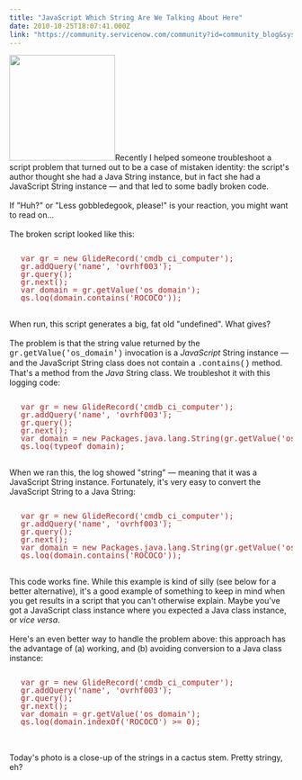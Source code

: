 ```yaml
---
title: "JavaScript Which String Are We Talking About Here"
date: 2010-10-25T18:07:41.000Z
link: "https://community.servicenow.com/community?id=community_blog&sys_id=1d1deea5dbd0dbc01dcaf3231f961967"
---
```

<p><img  alt="" class="jive-image" src="53ae180adbd85304b322f4621f961961.iix" style="width: auto; height: 188px;" />Recently I helped someone troubleshoot a script problem that turned out to be a case of mistaken identity: the script's author thought she had a Java String instance, but in fact she had a JavaScript String instance — and that led to some badly broken code.<br /><br />If "Huh?" or "Less gobbledegook, please!" is your reaction, you might want to read on...<br /><!--break--><br />The broken script looked like this:<br /><pre style="margin-left:20px;line-height:1;color:FireBrick;"><br />var gr = new GlideRecord('cmdb_ci_computer');<br />gr.addQuery('name', 'ovrhf003');<br />gr.query();<br />gr.next();<br />var domain = gr.getValue('os_domain');<br />gs.log(domain.contains('ROCOCO'));</pre><br />When run, this script generates a big, fat old "undefined". What gives?<br /><br />The problem is that the string value returned by the <span style="font-family:Courier;">gr.getValue('os_domain')</span> invocation is a <i>JavaScript</i> String instance — and the JavaScript String class does not contain a <span style="font-family:Courier;">.contains()</span> method. That's a method from the <i>Java</i> String class. We troubleshot it with this logging code:<br /><pre style="margin-left:20px;line-height:1;color:FireBrick;"><br />var gr = new GlideRecord('cmdb_ci_computer');<br />gr.addQuery('name', 'ovrhf003');<br />gr.query();<br />gr.next();<br />var domain = new Packages.java.lang.String(gr.getValue('os_domain'));<br />gs.log(typeof domain);</pre><br />When we ran this, the log showed "string" — meaning that it was a JavaScript String instance. Fortunately, it's very easy to convert the JavaScript String to a Java String:<br /><pre style="margin-left:20px;line-height:1;color:FireBrick;"><br />var gr = new GlideRecord('cmdb_ci_computer');<br />gr.addQuery('name', 'ovrhf003');<br />gr.query();<br />gr.next();<br />var domain = new Packages.java.lang.String(gr.getValue('os_domain'));<br />gs.log(domain.contains('ROCOCO'));</pre><br />This code works fine. While this example is kind of silly (see below for a better alternative), it's a good example of something to keep in mind when you get results in a script that you can't otherwise explain. Maybe you've got a JavaScript class instance where you expected a Java class instance, or <i>vice versa</i>.<br /><br />Here's an even better way to handle the problem above: this approach has the advantage of (a) working, and (b) avoiding conversion to a Java class instance:<br /><pre style="margin-left:20px;line-height:1;color:FireBrick;"><br />var gr = new GlideRecord('cmdb_ci_computer');<br />gr.addQuery('name', 'ovrhf003');<br />gr.query();<br />gr.next();<br />var domain = gr.getValue('os_domain');<br />gs.log(domain.indexOf('ROCOCO') &gt;= 0);</pre><br /><br />Today's photo is a close-up of the strings in a cactus stem. Pretty stringy, eh?</p>